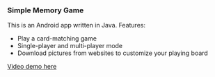 ### Simple Memory Game
This is an Android app written in Java. Features:
- Play a card-matching game
- Single-player and multi-player mode
- Download pictures from websites to customize your playing board

[Video demo here](https://drive.google.com/file/d/1cZkDWZ9qV9Ge6sPlhRZswm-UE6oO4Eph/view?usp=sharing)

